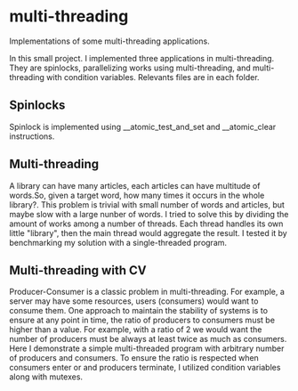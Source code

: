 # multi-threading
Implementations of some multi-threading applications.

In this small project. I implemented three applications in multi-threading. They are spinlocks, parallelizing works using multi-threading, and multi-threading with condition variables. Relevants files are in each folder.
## Spinlocks
Spinlock is implemented using __atomic_test_and_set and __atomic_clear instructions.

## Multi-threading
A library can have many articles, each articles can have multitude of words.So, given a target word, how many times it occurs in the whole library?. This problem
is trivial with small number of words and articles, but maybe slow with a large nunber of words. I tried to solve this by dividing the amount of works among a number of threads. Each thread handles its own little "library", then the main thread would aggregate the result. I tested it by benchmarking my solution with a single-threaded program.

## Multi-threading with CV
Producer-Consumer is a classic problem in multi-threading. For example, a server may have some resources, users (consumers) would want to consume them. One approach
to maintain the stability of systems is to ensure at any point in time, the ratio of producers to consumers must be higher than a value. For example, with a ratio of 2 we would want the number of producers must be always at least twice as much as consumers. Here I demonstrate a simple multi-threaded program with arbitrary 
number of producers and consumers. To ensure the ratio is respected when consumers enter or and producers terminate, I utilized condition variables along with mutexes.

